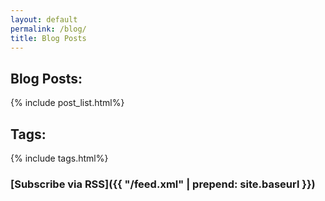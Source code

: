```yaml
---
layout: default
permalink: /blog/
title: Blog Posts
---
```

## Blog Posts:

{% include post_list.html%}

## Tags:

{% include tags.html%}

### [Subscribe  via RSS]({{ "/feed.xml" | prepend: site.baseurl }})
